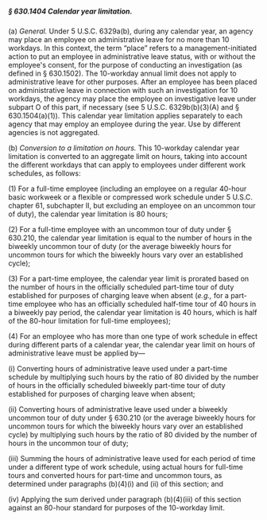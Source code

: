 ##### § 630.1404 Calendar year limitation. #####

(a) *General.* Under 5 U.S.C. 6329a(b), during any calendar year, an agency may place an employee on administrative leave for no more than 10 workdays. In this context, the term “place” refers to a management-initiated action to put an employee in administrative leave status, with or without the employee's consent, for the purpose of conducting an investigation (as defined in § 630.1502). The 10-workday annual limit does not apply to administrative leave for other purposes. After an employee has been placed on administrative leave in connection with such an investigation for 10 workdays, the agency may place the employee on investigative leave under subpart O of this part, if necessary (see 5 U.S.C. 6329b(b)(3)(A) and § 630.1504(a)(1)). This calendar year limitation applies separately to each agency that may employ an employee during the year. Use by different agencies is not aggregated.

(b) *Conversion to a limitation on hours.* This 10-workday calendar year limitation is converted to an aggregate limit on hours, taking into account the different workdays that can apply to employees under different work schedules, as follows:

(1) For a full-time employee (including an employee on a regular 40-hour basic workweek or a flexible or compressed work schedule under 5 U.S.C. chapter 61, subchapter II, but excluding an employee on an uncommon tour of duty), the calendar year limitation is 80 hours;

(2) For a full-time employee with an uncommon tour of duty under § 630.210, the calendar year limitation is equal to the number of hours in the biweekly uncommon tour of duty (or the average biweekly hours for uncommon tours for which the biweekly hours vary over an established cycle);

(3) For a part-time employee, the calendar year limit is prorated based on the number of hours in the officially scheduled part-time tour of duty established for purposes of charging leave when absent (*e.g.,* for a part-time employee who has an officially scheduled half-time tour of 40 hours in a biweekly pay period, the calendar year limitation is 40 hours, which is half of the 80-hour limitation for full-time employees);

(4) For an employee who has more than one type of work schedule in effect during different parts of a calendar year, the calendar year limit on hours of administrative leave must be applied by—

(i) Converting hours of administrative leave used under a part-time schedule by multiplying such hours by the ratio of 80 divided by the number of hours in the officially scheduled biweekly part-time tour of duty established for purposes of charging leave when absent;

(ii) Converting hours of administrative leave used under a biweekly uncommon tour of duty under § 630.210 (or the average biweekly hours for uncommon tours for which the biweekly hours vary over an established cycle) by multiplying such hours by the ratio of 80 divided by the number of hours in the uncommon tour of duty;

(iii) Summing the hours of administrative leave used for each period of time under a different type of work schedule, using actual hours for full-time tours and converted hours for part-time and uncommon tours, as determined under paragraphs (b)(4)(i) and (ii) of this section; and

(iv) Applying the sum derived under paragraph (b)(4)(iii) of this section against an 80-hour standard for purposes of the 10-workday limit.